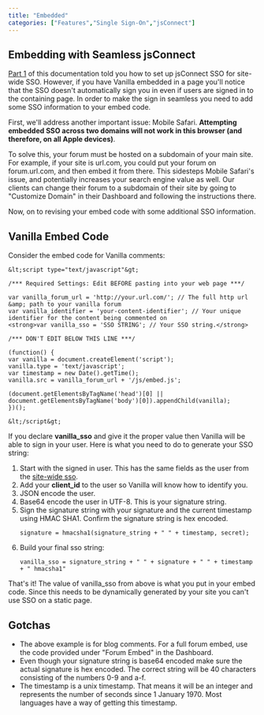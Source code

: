 ```yaml
---
title: "Embedded"
categories: ["Features","Single Sign-On","jsConnect"]
---
```


## Embedding with Seamless jsConnect

<a title="jsConnect Technical Documentation Part 1: Site-Wide SSO" href="http://blog.vanillaforums.com/implementing-jsconnect/jsconnect-technical-documentation/">Part 1</a> of this documentation told you how to set up jsConnect SSO for site-wide SSO. However, if you have Vanilla embedded in a page you'll notice that the SSO doesn't automatically sign you in even if users are signed in to the containing page. In order to make the sign in seamless you need to add some SSO information to your embed code.

First, we'll address another important issue: Mobile Safari. <strong>Attempting embedded SSO across two domains will not work in this browser (and therefore, on all Apple devices)</strong>. 

To solve this, your forum must be hosted on a subdomain of your main site. For example, if your site is url.com, you could put your forum on forum.url.com, and then embed it from there. This sidesteps Mobile Safari's issue, and potentially increases your search engine value as well. Our clients can change their forum to a subdomain of their site by going to "Customize Domain" in their Dashboard and following the instructions there.

Now, on to revising your embed code with some additional SSO information.

## Vanilla Embed Code

Consider the embed code for Vanilla comments:

```
&lt;script type="text/javascript"&gt;

/*** Required Settings: Edit BEFORE pasting into your web page ***/

var vanilla_forum_url = 'http://your.url.com/'; // The full http url &amp; path to your vanilla forum
var vanilla_identifier = 'your-content-identifier'; // Your unique identifier for the content being commented on
<strong>var vanilla_sso = 'SSO STRING'; // Your SSO string.</strong>

/*** DON'T EDIT BELOW THIS LINE ***/

(function() {
var vanilla = document.createElement('script');
vanilla.type = 'text/javascript';
var timestamp = new Date().getTime();
vanilla.src = vanilla_forum_url + '/js/embed.js';

(document.getElementsByTagName('head')[0] || document.getElementsByTagName('body')[0]).appendChild(vanilla);
})();

&lt;/script&gt;
```

If you declare <strong>vanilla_sso</strong> and give it the proper value then Vanilla will be able to sign in your user. Here is what you need to do to generate your SSO string:
<ol>
	<li>Start with the signed in user. This has the same fields as the user from the <a title="jsConnect Technical Documentation Part 1: Site-Wide SSO" href="http://blog.vanillaforums.com/implementing-jsconnect/jsconnect-technical-documentation/">site-wide sso</a>.</li>
	<li>Add your <strong>client_id</strong> to the user so Vanilla will know how to identify you.</li>
	<li>JSON encode the user.</li>
	<li>Base64 encode the user in UTF-8. This is your signature string.</li>
	<li>Sign the signature string with your signature and the current timestamp using HMAC SHA1. Confirm the signature string is hex encoded.

```
signature = hmacsha1(signature_string + " " + timestamp, secret);
```
</li>
	<li>Build your final sso string:

```
vanilla_sso = signature_string + " " + signature + " " + timestamp + " hmacsha1"
```
</li>
</ol>
That's it! The value of vanilla_sso from above is what you put in your embed code. Since this needs to be dynamically generated by your site you can't use SSO on a static page.
<h2>Gotchas</h2>
<ul>
	<li>The above example is for blog comments. For a full forum embed, use the code provided under "Forum Embed" in the Dashboard.</li>
	<li><span style="line-height: 12.986111640930176px;">Even though your signature string is base64 encoded make sure the actual signature is hex encoded. The correct string will be 40 characters consisting of the numbers 0-9 and a-f.</span></li>
	<li>The timestamp is a unix timestamp. That means it will be an integer and represents the number of seconds since 1 January 1970. Most languages have a way of getting this timestamp.</li>
</ul>
&nbsp;